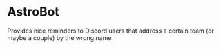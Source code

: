 # AstroBot
Provides nice reminders to Discord users that address a certain team (or maybe a couple) by the wrong name

